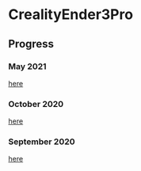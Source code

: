 # CrealityEnder3Pro

## Progress

### May 2021

[here](/may-2021.md)

### October 2020

[here](progress\october-2020.md)

### September 2020

[here](progress\september-2020.md)
